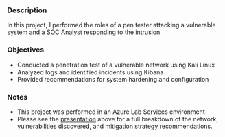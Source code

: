 ### Description 

In this project, I performed the roles of a pen tester attacking a vulnerable system and a SOC Analyst responding to the intrusion

### Objectives

- Conducted a penetration test of a vulnerable network using Kali Linux
- Analyzed logs and identified incidents using Kibana 
- Provided recommendations for system hardening and configuration 

### Notes

- This project was performed in an Azure Lab Services environment 
- Please see the [presentation](https://github.com/carlwarnberg/Project-2/blob/main/Project%202%20_%20Red%20vs%20Blue.pdf) above for a full breakdown of the network, vulnerabilities discovered, and mitigation strategy recommendations.
